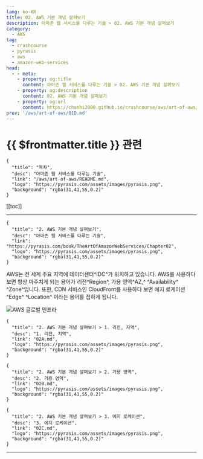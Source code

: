 ```yaml
---
lang: ko-KR
title: 02. AWS 기본 개념 살펴보기
description: 아마존 웹 서비스를 다루는 기술 > 02. AWS 기본 개념 살펴보기
category:
  - AWS
tag: 
  - crashcourse
  - pyrasis
  - aws 
  - amazon-web-services
head:
  - - meta:
    - property: og:title
      content: 아마존 웹 서비스를 다루는 기술 > 02. AWS 기본 개념 살펴보기
    - property: og:description
      content: 02. AWS 기본 개념 살펴보기
    - property: og:url
      content: https://chanhi2000.github.io/crashcourse/aws/art-of-aws/02.html
prev: '/aws/art-of-aws/01D.md'
---
```


# {{ $frontmatter.title }} 관련

```component VPCard
{
  "title": "목차",
  "desc": "아마존 웹 서비스를 다루는 기술",
  "link": "/aws/art-of-aws/README.md",
  "logo": "https://pyrasis.com/assets/images/pyrasis.png",
  "background": "rgba(31,41,55,0.2)"
}
```

[[toc]]

---

```component VPCard
{
  "title": "2. AWS 기본 개념 살펴보기",
  "desc": "아마존 웹 서비스를 다루는 기술",
  "link": "https://pyrasis.com/book/TheArtOfAmazonWebServices/Chapter02",
  "logo": "https://pyrasis.com/assets/images/pyrasis.png",
  "background": "rgba(31,41,55,0.2)"
}
```

AWS는 전 세계 주요 지역에 데이터센터^IDC^가 위치하고 있습니다. AWS를 사용하다 보면 항상 마주치게 되는 용어가 리전^Region^, 가용 영역^AZ,^ ^Availability^ ^Zone^입니다. 또한, CDN 서비스인 CloudFront를 사용하다 보면 에지 로케이션^Edge^ ^Location^ 이라는 용어를 접하게 됩니다.

![[AWS 글로벌 인프라](http://aws.amazon.com/ko/about-aws/globalinfrastructure/)](https://pyrasis.com/assets/images/TheArtOfAmazonWebServicesChapter02/1.png)

```component VPCard
{
  "title": "2. AWS 기본 개념 살펴보기 > 1. 리전, 지역",
  "desc": "1. 리전, 지역",
  "link": "02A.md",
  "logo": "https://pyrasis.com/assets/images/pyrasis.png",
  "background": "rgba(31,41,55,0.2)"
}
```

```component VPCard
{
  "title": "2. AWS 기본 개념 살펴보기 > 2. 가용 영역",
  "desc": "2. 가용 영역",
  "link": "02B.md",
  "logo": "https://pyrasis.com/assets/images/pyrasis.png",
  "background": "rgba(31,41,55,0.2)"
}
```

```component VPCard
{
  "title": "2. AWS 기본 개념 살펴보기 > 3. 에지 로케이션",
  "desc": "3. 에지 로케이션",
  "link": "02C.md",
  "logo": "https://pyrasis.com/assets/images/pyrasis.png",
  "background": "rgba(31,41,55,0.2)"
}
```

---

<TagLinks />
